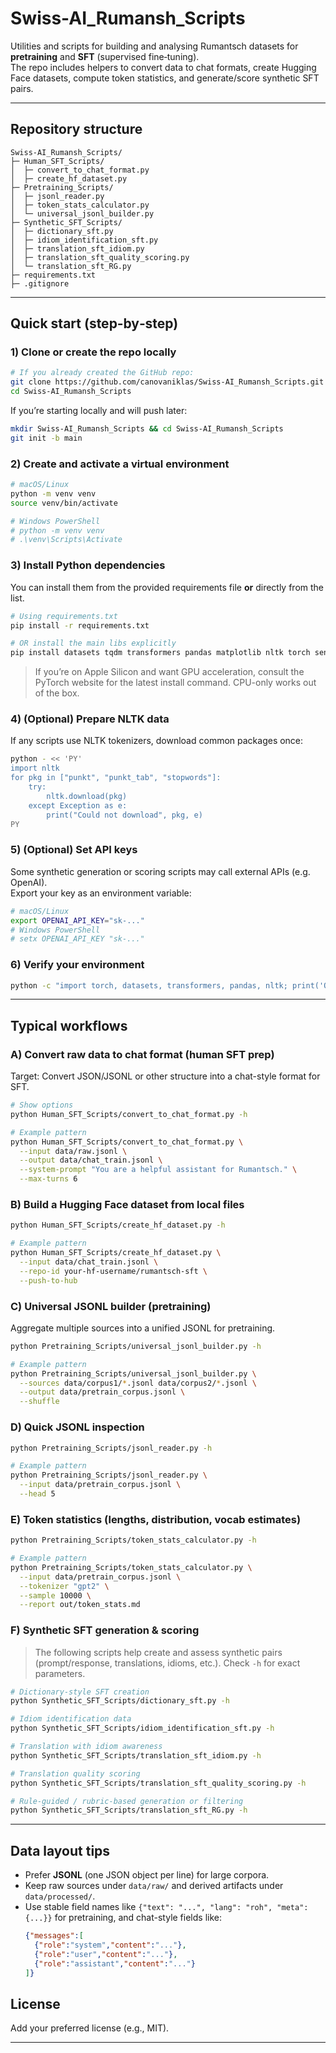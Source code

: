 # Swiss-AI_Rumansh_Scripts

Utilities and scripts for building and analysing Rumantsch datasets for **pretraining** and **SFT** (supervised fine‑tuning).  
The repo includes helpers to convert data to chat formats, create Hugging Face datasets, compute token statistics, and generate/score synthetic SFT pairs.

---
## Repository structure

```
Swiss-AI_Rumansh_Scripts/
├─ Human_SFT_Scripts/
│  ├─ convert_to_chat_format.py
│  ├─ create_hf_dataset.py
├─ Pretraining_Scripts/
│  ├─ jsonl_reader.py
│  ├─ token_stats_calculator.py
│  └─ universal_jsonl_builder.py
├─ Synthetic_SFT_Scripts/
│  ├─ dictionary_sft.py
│  ├─ idiom_identification_sft.py
│  ├─ translation_sft_idiom.py
│  ├─ translation_sft_quality_scoring.py
│  └─ translation_sft_RG.py
├─ requirements.txt
├─ .gitignore
```
---

## Quick start (step‑by‑step)

### 1) Clone or create the repo locally
```bash
# If you already created the GitHub repo:
git clone https://github.com/canovaniklas/Swiss-AI_Rumansh_Scripts.git
cd Swiss-AI_Rumansh_Scripts
```

If you’re starting locally and will push later:
```bash
mkdir Swiss-AI_Rumansh_Scripts && cd Swiss-AI_Rumansh_Scripts
git init -b main
```

### 2) Create and activate a virtual environment
```bash
# macOS/Linux
python -m venv venv
source venv/bin/activate

# Windows PowerShell
# python -m venv venv
# .\venv\Scripts\Activate
```

### 3) Install Python dependencies
You can install them from the provided requirements file **or** directly from the list.

```bash
# Using requirements.txt
pip install -r requirements.txt

# OR install the main libs explicitly
pip install datasets tqdm transformers pandas matplotlib nltk torch sentence-transformers openai
```

> If you’re on Apple Silicon and want GPU acceleration, consult the PyTorch website for the latest install command. CPU-only works out of the box.

### 4) (Optional) Prepare NLTK data
If any scripts use NLTK tokenizers, download common packages once:
```bash
python - << 'PY'
import nltk
for pkg in ["punkt", "punkt_tab", "stopwords"]:
    try:
        nltk.download(pkg)
    except Exception as e:
        print("Could not download", pkg, e)
PY
```

### 5) (Optional) Set API keys
Some synthetic generation or scoring scripts may call external APIs (e.g. OpenAI).  
Export your key as an environment variable:

```bash
# macOS/Linux
export OPENAI_API_KEY="sk-..."
# Windows PowerShell
# setx OPENAI_API_KEY "sk-..."
```

### 6) Verify your environment
```bash
python -c "import torch, datasets, transformers, pandas, nltk; print('OK')"
```

---

##  Typical workflows

### A) Convert raw data to chat format (human SFT prep)
Target: Convert JSON/JSONL or other structure into a chat-style format for SFT.

```bash
# Show options
python Human_SFT_Scripts/convert_to_chat_format.py -h

# Example pattern
python Human_SFT_Scripts/convert_to_chat_format.py \
  --input data/raw.jsonl \
  --output data/chat_train.jsonl \
  --system-prompt "You are a helpful assistant for Rumantsch." \
  --max-turns 6
```

### B) Build a Hugging Face dataset from local files
```bash
python Human_SFT_Scripts/create_hf_dataset.py -h

# Example pattern
python Human_SFT_Scripts/create_hf_dataset.py \
  --input data/chat_train.jsonl \
  --repo-id your-hf-username/rumantsch-sft \
  --push-to-hub
```

### C) Universal JSONL builder (pretraining)
Aggregate multiple sources into a unified JSONL for pretraining.

```bash
python Pretraining_Scripts/universal_jsonl_builder.py -h

# Example pattern
python Pretraining_Scripts/universal_jsonl_builder.py \
  --sources data/corpus1/*.jsonl data/corpus2/*.jsonl \
  --output data/pretrain_corpus.jsonl \
  --shuffle
```

### D) Quick JSONL inspection
```bash
python Pretraining_Scripts/jsonl_reader.py -h

# Example pattern
python Pretraining_Scripts/jsonl_reader.py \
  --input data/pretrain_corpus.jsonl \
  --head 5
```

### E) Token statistics (lengths, distribution, vocab estimates)
```bash
python Pretraining_Scripts/token_stats_calculator.py -h

# Example pattern
python Pretraining_Scripts/token_stats_calculator.py \
  --input data/pretrain_corpus.jsonl \
  --tokenizer "gpt2" \
  --sample 10000 \
  --report out/token_stats.md
```

### F) Synthetic SFT generation & scoring
> The following scripts help create and assess synthetic pairs (prompt/response, translations, idioms, etc.). Check `-h` for exact parameters.

```bash
# Dictionary-style SFT creation
python Synthetic_SFT_Scripts/dictionary_sft.py -h

# Idiom identification data
python Synthetic_SFT_Scripts/idiom_identification_sft.py -h

# Translation with idiom awareness
python Synthetic_SFT_Scripts/translation_sft_idiom.py -h

# Translation quality scoring
python Synthetic_SFT_Scripts/translation_sft_quality_scoring.py -h

# Rule-guided / rubric-based generation or filtering
python Synthetic_SFT_Scripts/translation_sft_RG.py -h
```

---

##  Data layout tips

- Prefer **JSONL** (one JSON object per line) for large corpora.  
- Keep raw sources under `data/raw/` and derived artifacts under `data/processed/`.  
- Use stable field names like `{"text": "...", "lang": "roh", "meta": {...}}` for pretraining, and chat-style fields like:
  ```json
  {"messages":[
    {"role":"system","content":"..."},
    {"role":"user","content":"..."},
    {"role":"assistant","content":"..."}
  ]}
  ```


##  License

Add your preferred license (e.g., MIT).

---
